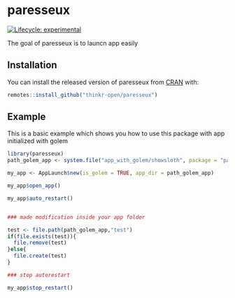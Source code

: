 
<!-- README.md is generated from README.Rmd. Please edit that file -->

# paresseux

<!-- badges: start -->

[![Lifecycle:
experimental](https://img.shields.io/badge/lifecycle-experimental-orange.svg)](https://www.tidyverse.org/lifecycle/#experimental)
<!-- badges: end -->

The goal of paresseux is to launcn app easily

## Installation

You can install the released version of paresseux from
[CRAN](https://CRAN.R-project.org) with:

``` r
remotes::install_github("thinkr-open/paresseux")
```

## Example

This is a basic example which shows you how to use this package with app
initialized with golem

``` r
library(paresseux)
path_golem_app <- system.file("app_with_golem/showsloth", package = "paresseux")

my_app <- AppLaunch$new(is_golem = TRUE, app_dir = path_golem_app)  

my_app$open_app()

my_app$auto_restart()


### made modification inside your app folder

test <- file.path(path_golem_app,"test")
if(file.exists(test)){
  file.remove(test)
}else{
  file.create(test)
}

### stop autorestart

my_app$stop_restart()
```
